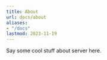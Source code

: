 ```yaml
---
title: About
url: docs/about
aliases:
- "/docs"
lastmod: 2023-11-19
---
```

Say some cool stuff about server here.
